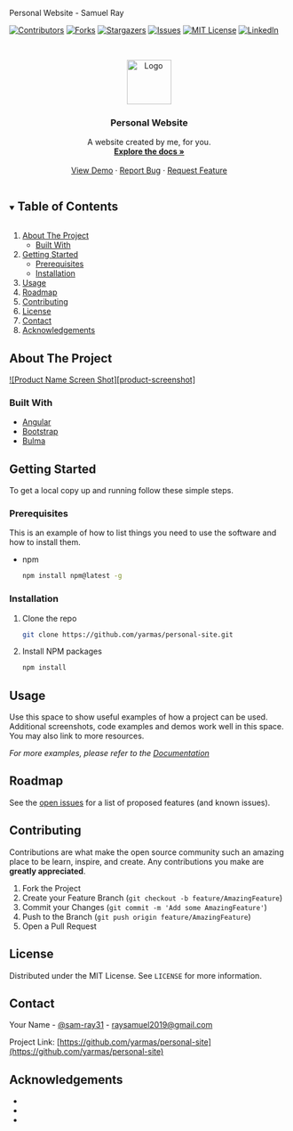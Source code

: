 Personal Website - Samuel Ray
<!--
*** Thanks for checking out the Best-README-Template. If you have a suggestion
*** that would make this better, please fork the repo and create a pull request
*** or simply open an issue with the tag "enhancement".
*** Thanks again! Now go create something AMAZING! :D
***
***
***
*** To avoid retyping too much info. Do a search and replace for the following:
*** yarmas, personal-site, sam-ray31, raysamuel2019@gmail.com, Personal Website, A website created by me, for you.
-->



<!-- PROJECT SHIELDS -->
<!--
*** I'm using markdown "reference style" links for readability.
*** Reference links are enclosed in brackets [ ] instead of parentheses ( ).
*** See the bottom of this document for the declaration of the reference variables
*** for contributors-url, forks-url, etc. This is an optional, concise syntax you may use.
*** https://www.markdownguide.org/basic-syntax/#reference-style-links
-->
[![Contributors][contributors-shield]][contributors-url]
[![Forks][forks-shield]][forks-url]
[![Stargazers][stars-shield]][stars-url]
[![Issues][issues-shield]][issues-url]
[![MIT License][license-shield]][license-url]
[![LinkedIn][linkedin-shield]][linkedin-url]



<!-- PROJECT LOGO -->
<br />
<p align="center">
  <a href="https://github.com/yarmas/personal-site">
    <img src="images/logo.png" alt="Logo" width="80" height="80">
  </a>

  <h3 align="center">Personal Website</h3>

  <p align="center">
    A website created by me, for you.
    <br />
    <a href="https://github.com/yarmas/personal-site"><strong>Explore the docs »</strong></a>
    <br />
    <br />
    <a href="https://github.com/yarmas/personal-site">View Demo</a>
    ·
    <a href="https://github.com/yarmas/personal-site/issues">Report Bug</a>
    ·
    <a href="https://github.com/yarmas/personal-site/issues">Request Feature</a>
  </p>
</p>



<!-- TABLE OF CONTENTS -->
<details open="open">
  <summary><h2 style="display: inline-block">Table of Contents</h2></summary>
  <ol>
    <li>
      <a href="#about-the-project">About The Project</a>
      <ul>
        <li><a href="#built-with">Built With</a></li>
      </ul>
    </li>
    <li>
      <a href="#getting-started">Getting Started</a>
      <ul>
        <li><a href="#prerequisites">Prerequisites</a></li>
        <li><a href="#installation">Installation</a></li>
      </ul>
    </li>
    <li><a href="#usage">Usage</a></li>
    <li><a href="#roadmap">Roadmap</a></li>
    <li><a href="#contributing">Contributing</a></li>
    <li><a href="#license">License</a></li>
    <li><a href="#contact">Contact</a></li>
    <li><a href="#acknowledgements">Acknowledgements</a></li>
  </ol>
</details>



<!-- ABOUT THE PROJECT -->
## About The Project

[![Product Name Screen Shot][product-screenshot]](https://example.com)


### Built With

* [Angular](https://angular.io/)
* [Bootstrap](https://getbootstrap.com/docs/5.0/getting-started/introduction/)
* [Bulma](https://bulma.io/)

<!-- GETTING STARTED -->
## Getting Started

To get a local copy up and running follow these simple steps.

### Prerequisites

This is an example of how to list things you need to use the software and how to install them.
* npm
  ```sh
  npm install npm@latest -g
  ```

### Installation

1. Clone the repo
   ```sh
   git clone https://github.com/yarmas/personal-site.git
   ```
2. Install NPM packages
   ```sh
   npm install
   ```



<!-- USAGE EXAMPLES -->
## Usage

Use this space to show useful examples of how a project can be used. Additional screenshots, code examples and demos work well in this space. You may also link to more resources.

_For more examples, please refer to the [Documentation](https://example.com)_



<!-- ROADMAP -->
## Roadmap

See the [open issues](https://github.com/yarmas/personal-site/issues) for a list of proposed features (and known issues).



<!-- CONTRIBUTING -->
## Contributing

Contributions are what make the open source community such an amazing place to be learn, inspire, and create. Any contributions you make are **greatly appreciated**.

1. Fork the Project
2. Create your Feature Branch (`git checkout -b feature/AmazingFeature`)
3. Commit your Changes (`git commit -m 'Add some AmazingFeature'`)
4. Push to the Branch (`git push origin feature/AmazingFeature`)
5. Open a Pull Request



<!-- LICENSE -->
## License

Distributed under the MIT License. See `LICENSE` for more information.



<!-- CONTACT -->
## Contact

Your Name - [@sam-ray31](https://twitter.com/sam-ray31) - raysamuel2019@gmail.com

Project Link: [https://github.com/yarmas/personal-site](https://github.com/yarmas/personal-site)



<!-- ACKNOWLEDGEMENTS -->
## Acknowledgements

* []()
* []()
* []()





<!-- MARKDOWN LINKS & IMAGES -->
<!-- https://www.markdownguide.org/basic-syntax/#reference-style-links -->
[contributors-shield]: https://img.shields.io/github/contributors/yarmas/repo.svg?style=for-the-badge
[contributors-url]: https://github.com/yarmas/repo/graphs/contributors
[forks-shield]: https://img.shields.io/github/forks/yarmas/repo.svg?style=for-the-badge
[forks-url]: https://github.com/yarmas/repo/network/members
[stars-shield]: https://img.shields.io/github/stars/yarmas/repo.svg?style=for-the-badge
[stars-url]: https://github.com/yarmas/repo/stargazers
[issues-shield]: https://img.shields.io/github/issues/yarmas/repo.svg?style=for-the-badge
[issues-url]: https://github.com/yarmas/repo/issues
[license-shield]: https://img.shields.io/github/license/yarmas/repo.svg?style=for-the-badge
[license-url]: https://github.com/yarmas/repo/blob/master/LICENSE.txt
[linkedin-shield]: https://img.shields.io/badge/-LinkedIn-black.svg?style=for-the-badge&logo=linkedin&colorB=555
[linkedin-url]: https://linkedin.com/in/samuelray03
